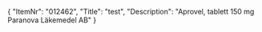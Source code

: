 {
  "ItemNr": "012462",
  "Title": "test",
  "Description": "Aprovel, tablett 150 mg Paranova Läkemedel AB"
}